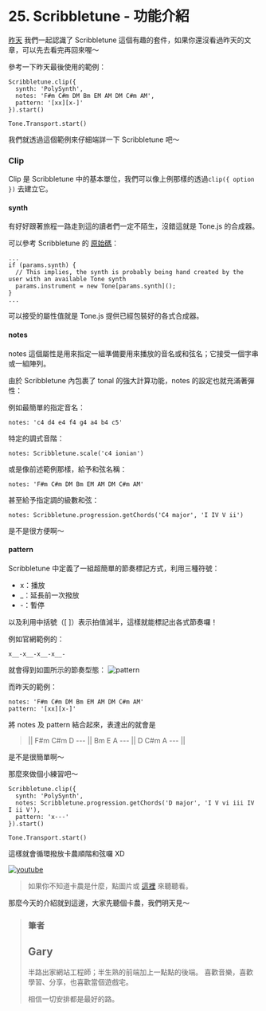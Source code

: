 # 25. Scribbletune - 功能介紹

[昨天](day24待補) 我們一起認識了 Scribbletune 這個有趣的套件，如果你還沒看過昨天的文章，可以先去看完再回來喔～

參考一下昨天最後使用的範例：

```javascript=
Scribbletune.clip({
  synth: 'PolySynth',
  notes: 'F#m C#m DM Bm EM AM DM C#m AM',
  pattern: '[xx][x-]'
}).start()

Tone.Transport.start()
```

我們就透過這個範例來仔細端詳一下 Scribbletune 吧～

### Clip

Clip 是 Scribbletune 中的基本單位，我們可以像上例那樣的透過`clip({ option })` 去建立它。

#### synth

有好好跟著旅程一路走到這的讀者們一定不陌生，沒錯這就是 Tone.js 的合成器。

可以參考 Scribbletune 的 [原始碼](https://github.com/scribbletune/scribbletune/blob/060484793c6c8d139fdc8a588c11a87093554098/src/browserClip.js#L123)：

```javascript=
...
if (params.synth) {
  // This implies, the synth is probably being hand created by the user with an available Tone synth
  params.instrument = new Tone[params.synth]();
}
...
```

可以接受的屬性值就是 Tone.js 提供已經包裝好的各式合成器。

#### notes

notes 這個屬性是用來指定一組準備要用來播放的音名或和弦名；它接受一個字串或一組陣列。

由於 Scribbletune 內包裹了 tonal 的強大計算功能，notes 的設定也就充滿著彈性：

例如最簡單的指定音名：

```javascript=
notes: 'c4 d4 e4 f4 g4 a4 b4 c5'
```

特定的調式音階：

```javascript=
notes: Scribbletune.scale('c4 ionian')
```

或是像前述範例那樣，給予和弦名稱：

```javascript=
notes: 'F#m C#m DM Bm EM AM DM C#m AM'
```

甚至給予指定調的級數和弦：

```javascript=
notes: Scribbletune.progression.getChords('C4 major', 'I IV V ii')
```

是不是很方便啊～

#### pattern

Scribbletune 中定義了一組超簡單的節奏標記方式，利用三種符號：

- x：播放
- \_：延長前一次撥放
- \-：暫停

以及利用中括號（[ ]）表示拍值減半，這樣就能標記出各式節奏囉！

例如官網範例的：

```javascript=
x__-x__-x__-x__-
```

就會得到如圖所示的節奏型態：
![pattern](https://i.imgur.com/zl7Ma7V.png)

而昨天的範例：

```javascript=
notes: 'F#m C#m DM Bm EM AM DM C#m AM'
pattern: '[xx][x-]'
```

將 notes 及 pattern 結合起來，表達出的就會是

> || F#m C#m D --- || Bm E A --- || D C#m A --- ||

是不是很簡單啊～

那麼來做個小練習吧～

```javascript=
Scribbletune.clip({
  synth: 'PolySynth',
  notes: Scribbletune.progression.getChords('D major', 'I V vi iii IV I ii V'),
  pattern: 'x---'
}).start()

Tone.Transport.start()
```

這樣就會循環撥放卡農順階和弦囉 XD

[![youtube](https://img.youtube.com/vi/DRgl-2EOyTI/0.jpg)](https://www.youtube.com/watch?v=DRgl-2EOyTI)

> 如果你不知道卡農是什麼，點圖片或 [這裡](https://www.youtube.com/watch?v=DRgl-2EOyTI) 來聽聽看。

那麼今天的介紹就到這邊，大家先聽個卡農，我們明天見～

> ### 筆者
>
> ## Gary
>
> 半路出家網站工程師；半生熟的前端加上一點點的後端。
> 喜歡音樂，喜歡學習、分享，也喜歡當個遊戲宅。
>
> 相信一切安排都是最好的路。
